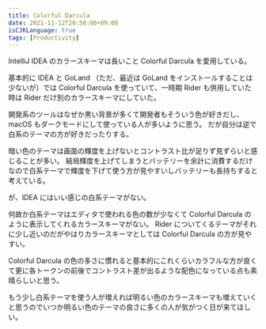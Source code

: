 ```yaml
---
title: Colorful Darcula
date: 2021-11-12T20:58:00+09:00
isCJKLanguage: true
tags: [Productivity]
---
```


IntelliJ IDEA のカラースキーマは長いこと Colorful Darcula を愛用している。

基本的に IDEA と GoLand （ただ、最近は GoLand をインストールすることは少ないが）では Colorful Darcula を使っていて、一時期 Rider も併用していた時は Rider だけ別のカラースキーマにしていた。

開発系のツールはなぜか黒い背景が多くて開発者もそういう色が好きだし、macOS もダークモードにして使っている人が多いように思う。
だが自分は逆で白系のテーマの方が好きだったりする。

暗い色のテーマは画面の輝度を上げないとコントラスト比が足りず見ずらいと感じることが多い。
結局輝度を上げてしまうとバッテリーを余計に消費するだけなので白系テーマで輝度を下げて使う方が見やすいしバッテリーも長持ちすると考えている。

が、IDEA にはいい感じの白系テーマがない。

何故か白系テーマはエディタで使われる色の数が少なくて Colorful Darcula のように表示してくれるカラースキーマがない。
Rider についてくるテーマがそれに少し近いのだがやはりカラースキーマとしては Colorful Darcula の方が見やすい。

Colorful Darcula の色の多さに慣れると基本的にこれくらいカラフルな方が良くて更に各トークンの前後でコントラスト差が出るような配色になっている点も素晴らしいと思う。

もう少し白系テーマを使う人が増えれば明るい色のカラースキーマも増えていくと思うのでいつか明るい色のテーマの良さに多くの人が気がつく日が来てほしい。
